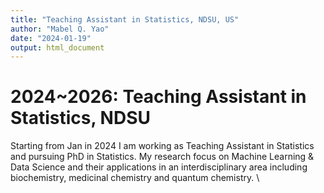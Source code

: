 ```yaml
---
title: "Teaching Assistant in Statistics, NDSU, US"
author: "Mabel Q. Yao"
date: "2024-01-19"
output: html_document
---
```


# 2024~2026: Teaching Assistant in Statistics, NDSU

Starting from Jan in 2024 I am working as Teaching Assistant in Statistics and pursuing PhD in Statistics. My research focus on Machine Learning & Data Science and their applications in an interdisciplinary area including biochemistry, medicinal chemistry and quantum chemistry. \


